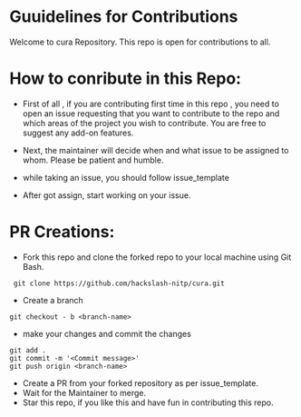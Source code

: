 # Guuidelines for  Contributions

Welcome to cura Repository. This repo is open for contributions to all.

# How to conribute in this Repo:
* First of all , if you are contributing first time in this repo , you need to open an issue requesting that you want to contribute to the repo and which areas of the project you wish to contribute. You are free to suggest any add-on features.
* Next, the maintainer will decide when and what issue to be assigned to whom. Please be patient and humble.

* while taking an issue, you should follow issue_template
 * After got assign, start working on your issue.

# PR Creations:



* Fork this repo and clone the forked repo to your local machine using Git Bash.
```
 git clone https://github.com/hackslash-nitp/cura.git
```
* Create a branch
```
git checkout - b <branch-name>
```
* make your changes and commit the changes
```
git add .
git commit -m '<Commit message>'
git push origin <branch-name>
```

* Create a PR from your forked repository as per issue_template.
* Wait for the Maintainer to merge.
* Star this repo, if you like this and have fun in contributing this repo.
